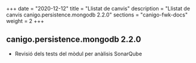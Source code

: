+++
date        = "2020-12-12"
title       = "Llistat de canvis"
description = "Llistat de canvis canigo.persistence.mongodb 2.2.0"
sections    = "canigo-fwk-docs"
weight		= 2
+++

## canigo.persistence.mongodb 2.2.0

- Revisió dels tests del mòdul per anàlisis SonarQube